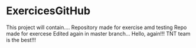 # ExercicesGitHub
This project will contain....
Repository made for exercise amd testing
Repo made for exercese
Edited again in master branch...
Hello, again!!!
TNT team is the best!!!
